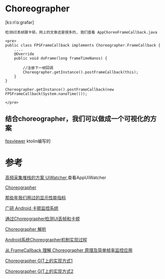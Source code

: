



# Choreographer

   [kɔːriˈɑːɡrəfər]




    检测UI丢帧跟卡顿，网上的文章还是很多的, 我们查看 AppChoreoFrameCallback.java

	<pre>
	public class FPSFrameCallback implements Choreographer.FrameCallback {
	    ....
	    @Override
	    public void doFrame(long frameTimeNanos) {
	        
	        //注册下一帧回调
	        Choreographer.getInstance().postFrameCallback(this);
	    }
	}
	
	Choreographer.getInstance().postFrameCallback(new FPSFrameCallback(System.nanoTime()));
	
	</pre>

## 结合choreographer，我们可以做成一个可视化的方案
[fpsviewer](https://github.com/SilenceDut/fpsviewer/) ktolin编写的


# 参考
[高频采集堆栈的方案 UiWatcher](https://github.com/guohaiyang1992/UiWatcher),查看AppUiWatcher

[Choreographer](https://developer.android.com/reference/android/view/Choreographer)

[那些年我们用过的显示性能指标](https://zhuanlan.zhihu.com/p/22239486)

[广研 Android 卡顿监控系统](https://mp.weixin.qq.com/s/MthGj4AwFPL2JrZ0x1i4fw)

[通过Choreographer检测UI丢帧和卡顿](https://blog.csdn.net/zhangphil/article/details/81129246)

[Choreographer 解析](https://www.jianshu.com/p/dd32ec35db1d)

[Android系统Choreographer机制实现过程](https://blog.csdn.net/yangwen123/article/details/39518923)

[从 FrameCallback 理解 Choreographer 原理及简单帧率监控应用](https://juejin.im/entry/58c83f3f8ac247072018d926)

[Choreographer GIT上的实现方式1](https://github.com/wasabeef/Takt)

[Choreographer GIT上的实现方式2](https://github.com/friendlyrobotnyc/TinyDancer)
